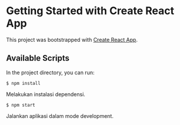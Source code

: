# Getting Started with Create React App

This project was bootstrapped with [Create React App](https://github.com/facebook/create-react-app).

## Available Scripts

In the project directory, you can run:

```console
$ npm install
```

Melakukan instalasi dependensi.

```console
$ npm start
```

Jalankan aplikasi dalam mode development.

